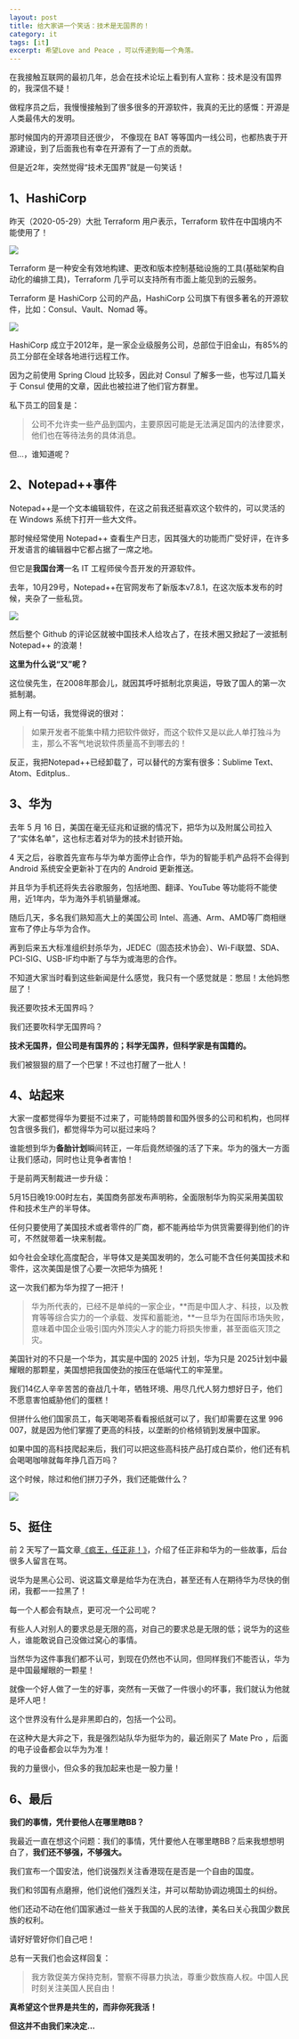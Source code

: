 ```yaml
---
layout: post
title: 给大家讲一个笑话：技术是无国界的！
category: it
tags: [it]
excerpt: 希望Love and Peace ，可以传递到每一个角落。
---
```


在我接触互联网的最初几年，总会在技术论坛上看到有人宣称：技术是没有国界的，我深信不疑！

做程序员之后，我慢慢接触到了很多很多的开源软件，我真的无比的感慨：开源是人类最伟大的发明。

那时候国内的开源项目还很少， 不像现在 BAT 等等国内一线公司，也都热衷于开源建设，到了后面我也有幸在开源有了一丁点的贡献。

但是近2年，突然觉得“技术无国界”就是一句笑话！

## 1、HashiCorp

昨天（2020-05-29）大批 Terraform 用户表示，Terraform 软件在中国境内不能使用了！

![](http://favorites.ren/assets/images/2020/it/wuguojie01.jpg) 

Terraform 是一种安全有效地构建、更改和版本控制基础设施的工具(基础架构自动化的编排工具)，Terraform 几乎可以支持所有市面上能见到的云服务。

Terraform 是 HashiCorp 公司的产品，HashiCorp 公司旗下有很多著名的开源软件，比如：Consul、Vault、Nomad 等。

![](http://favorites.ren/assets/images/2020/it/wuguojie02.jpg) 

HashiCorp 成立于2012年，是一家企业级服务公司，总部位于旧金山，有85%的员工分部在全球各地进行远程工作。

因为之前使用 Spring Cloud 比较多，因此对 Consul 了解多一些，也写过几篇关于 Consul 使用的文章，因此也被拉进了他们官方群里。

私下员工的回复是：

>公司不允许卖一些产品到国内，主要原因可能是无法满足国内的法律要求， 他们也在等待法务的具体消息。

但...，谁知道呢？


## 2、Notepad++事件

Notepad++是一个文本编辑软件，在这之前我还挺喜欢这个软件的，可以灵活的在 Windows 系统下打开一些大文件。

那时候经常使用 Notepad++ 查看生产日志，因其强大的功能而广受好评，在许多开发语言的编辑器中它都占据了一席之地。

但它是**我国台湾**一名 IT 工程师侯今吾开发的开源软件。

去年，10月29号，Notepad++在官网发布了新版本v7.8.1，在这次版本发布的时候，夹杂了一些私货。

![](http://favorites.ren/assets/images/2020/it/wuguojie03.jpg) 

然后整个 Github 的评论区就被中国技术人给攻占了，在技术圈又掀起了一波抵制 Notepad++ 的浪潮！

**这里为什么说“又”呢？**

这位侯先生，在2008年那会儿，就因其呼吁抵制北京奥运，导致了国人的第一次抵制潮。

网上有一句话，我觉得说的很对：

>如果开发者不能集中精力把软件做好，而这个软件又是以此人单打独斗为主，那么不客气地说软件质量高不到哪去的！

反正，我把Notepad++已经卸载了，可以替代的方案有很多：Sublime Text、Atom、Editplus..


## 3、华为

去年 5 月 16 日，美国在毫无征兆和证据的情况下，把华为以及附属公司拉入了“实体名单”，这也标志着对华为的技术封锁开始。

4 天之后，谷歌首先宣布与华为单方面停止合作，华为的智能手机产品将不会得到 Android 系统安全更新补丁在内的 Android 更新推送。

并且华为手机还将失去谷歌服务，包括地图、翻译、YouTube 等功能将不能使用，近1年内，华为海外手机销量爆减。

随后几天，多名我们熟知高大上的美国公司 Intel、高通、Arm、AMD等厂商相继宣布了停止与华为合作。

再到后来五大标准组织封杀华为，JEDEC（固态技术协会）、Wi-Fi联盟、SDA、PCI-SIG、USB-IF均中断了与华为或海思的合作。

不知道大家当时看到这些新闻是什么感觉，我只有一个感觉就是：憋屈！太他妈憋屈了！

我还要吹技术无国界吗？

我们还要吹科学无国界吗？

**技术无国界，但公司是有国界的；科学无国界，但科学家是有国籍的。**

我们被狠狠的扇了一个巴掌！不过也打醒了一批人！

## 4、站起来

大家一度都觉得华为要挺不过来了，可能特朗普和国外很多的公司和机构，也同样包含很多我们，都觉得华为可以挺过来吗？

谁能想到华为**备胎计划**瞬间转正，一年后竟然顽强的活了下来。华为的强大一方面让我们感动，同时也让竞争者害怕！

于是前两天制裁进一步升级：

5月15日晚19:00时左右，美国商务部发布声明称，全面限制华为购买采用美国软件和技术生产的半导体。

任何只要使用了美国技术或者零件的厂商，都不能再给华为供货需要得到他们的许可，不然就带着一块来制裁。

如今社会全球化高度配合，半导体又是美国发明的，怎么可能不含任何美国技术和零件，这次美国是恨了心要一次把华为搞死！

这一次我们都为华为捏了一把汗！

>华为所代表的，已经不是单纯的一家企业，**而是中国人才、科技，以及教育等等综合实力的一个承载、发挥和蓄能池，**一旦华为在国际市场失败，意味着中国企业吸引国内外顶尖人才的能力将损失惨重，甚至面临灭顶之灾。

美国针对的不只是一个华为，其实是中国的 2025 计划，华为只是 2025计划中最耀眼的那颗星，美国想把我国使劲的按压在低端代工的牢笼里。

我们14亿人辛辛苦苦的奋战几十年，牺牲环境、用尽几代人努力想好日子，他们不愿意害怕威胁他们的蛋糕！

但拼什么他们国家员工，每天喝喝茶看看报纸就可以了，我们却需要在这里 996 007，就是因为他们掌握了更高的科技，以垄断的价格倾销到发展中国家。

如果中国的高科技爬起来后，我们可以把这些高科技产品打成白菜价，他们还有机会喝喝咖啡就每年挣几百万吗？

这个时候，除过和他们拼刀子外，我们还能做什么？

![](http://favorites.ren/assets/images/2020/it/wuguojie04.jpg) 

## 5、挺住

前 2 天写了一篇文章[《疯王，任正非！》](http://www.ityouknow.com/it/2020/05/25/fengwang.html)，介绍了任正非和华为的一些故事，后台很多人留言在骂。

说华为是黑心公司、说这篇文章是给华为在洗白，甚至还有人在期待华为尽快的倒闭，我都一一拉黑了！

每一个人都会有缺点，更可况一个公司呢？

有些人人对别人的要求总是无限的高，对自己的要求总是无限的低；说华为的这些人，谁能敢说自己没做过窝心的事情。

当然华为这件事我们都不认可，到现在仍然也不认同，但同样我们不能否认，华为是中国最耀眼的一颗星！

就像一个好人做了一生的好事，突然有一天做了一件很小的坏事，我们就认为他就是坏人吧！

这个世界没有什么是非黑即白的，包括一个公司。

在这种大是大非之下，我是强烈站队华为挺华为的，最近刚买了 Mate Pro ，后面的电子设备都会以华为为准！

我的力量很小，但众多的我加起来也是一股力量！

## 6、最后

**我们的事情，凭什要他人在哪里瞎BB？**

我最近一直在想这个问题：我们的事情，凭什要他人在哪里瞎BB？后来我想想明白了，**我们还不够强，不够强大。**

我们宣布一个国安法，他们说强烈关注香港现在是否是一个自由的国度。

我们和邻国有点磨擦，他们说他们强烈关注，并可以帮助协调边境国土的纠纷。

他们还动不动在他们国家通过一些关于我国的人民的法律，美名曰关心我国少数民族的权利。

请好好管好你们自己吧！

总有一天我们也会这样回复：

>我方敦促美方保持克制，警察不得暴力执法，尊重少数族裔人权。中国人民时刻关注美国人民自由！

**真希望这个世界是共生的，而非你死我活！**

**但这并不由我们来决定...**

